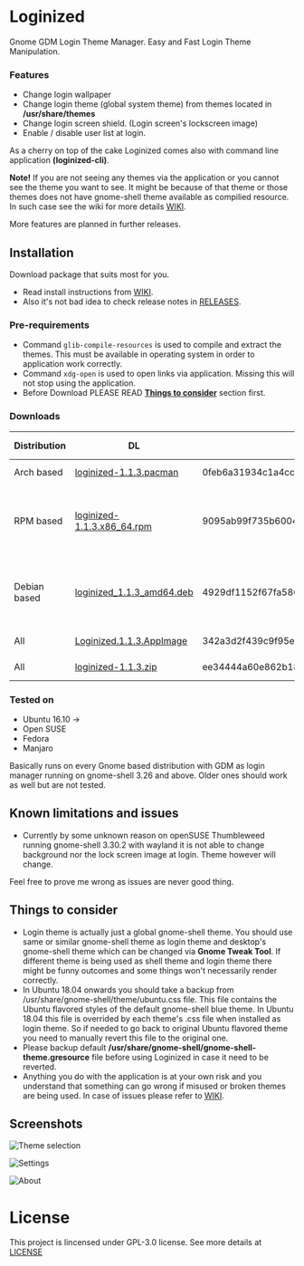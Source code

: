 # Loginized
Gnome GDM Login Theme Manager. Easy and Fast Login Theme Manipulation.

### Features
* Change login wallpaper
* Change login theme (global system theme) from themes located in __/usr/share/themes__
* Change login screen shield. (Login screen's lockscreen image)
* Enable / disable user list at login. 

As a cherry on top of the cake Loginized comes also with command line application __(loginized-cli)__.

__Note!__ If you are not seeing any themes via the application or you cannot see the theme you want to see. It might be because of that theme or those themes does not have gnome-shell theme available as compilied resource. In such case see the wiki for more details [WIKI](https://github.com/juhaku/loginized/wiki/Help).

More features are planned in further releases.

## Installation
Download package that suits most for you.
 * Read install instructions from [WIKI](https://github.com/juhaku/loginized/wiki).
 * Also it's not bad idea to check release notes in [RELEASES](https://github.com/juhaku/loginized/releases).

### Pre-requirements
 * Command `glib-compile-resources` is used to compile and extract the themes. This must be available in operating system in order to application work correctly.
 * Command `xdg-open` is used to open links via application. Missing this will not stop using the application.
 * Before Download PLEASE READ [__Things to consider__](#things-to-consider) section first.

### Downloads

Distribution | DL | Sha1 | Required packages
-------------|----|------|------------------
Arch based   | [loginized-1.1.3.pacman](https://github.com/juhaku/loginized/releases/download/1.1.3/loginized-1.1.3.pacman) | 	 0feb6a31934c1a4cc84359590c4e01b559a20d5a | glib2, xdg-utils
RPM based    | [loginized-1.1.3.x86_64.rpm](https://github.com/juhaku/loginized/releases/download/1.1.3/loginized-1.1.3.x86_64.rpm) | 	 9095ab99f735b6004c45a08e46e5c0965da936ab | glib2-devel, xdg-utils (Open SUSE, Fedora)
Debian based | [loginized_1.1.3_amd64.deb](https://github.com/juhaku/loginized/releases/download/1.1.3/loginized_1.1.3_amd64.deb) | 4929df1152f67fa5864dcf714b1a31aa155e59b6 | libglib2.0-bin, libglib2.0-dev-bin, xdg-utils (Ubuntu)
All          | [Loginized.1.1.3.AppImage](https://github.com/juhaku/loginized/releases/download/1.1.3/Loginized.1.1.3.AppImage) | 	 342a3d2f439c9f95ee72591f0baee96ec6e79e33 | Distro dependant
All          | [loginized-1.1.3.zip](https://github.com/juhaku/loginized/releases/download/1.1.3/loginized-1.1.3.zip) | 	 ee34444a60e862b181ed16aa416990b6fae63d9f | Distro dependant

### Tested on
* Ubuntu 16.10 ->
* Open SUSE
* Fedora
* Manjaro

Basically runs on every Gnome based distribution with GDM as login manager running on gnome-shell 3.26 and above. Older ones should work as well but are not tested.

## Known limitations and issues

* Currently by some unknown reason on openSUSE Thumbleweed running gnome-shell 3.30.2 with wayland it is not able to change background nor the lock screen image at login. Theme however will change. 

Feel free to prove me wrong as issues are never good thing. 

## Things to consider
 * Login theme is actually just a global gnome-shell theme. You should use same or similar gnome-shell theme as login theme and desktop's gnome-shell theme which can be changed via __Gnome Tweak Tool__. If different theme is being used as shell theme and login theme there might be funny outcomes and some things won't necessarily render correctly.
 * In Ubuntu 18.04 onwards you should take a backup from /usr/share/gnome-shell/theme/ubuntu.css file. This file contains the Ubuntu flavored styles of the default gnome-shell blue theme. In Ubuntu 18.04 this file is overrided by each theme's .css file when installed as login theme. So if needed to go back to original Ubuntu flavored theme you need to manually revert this file to the original one.
 * Please backup default __/usr/share/gnome-shell/gnome-shell-theme.gresource__ file before using Loginized in case it need to be reverted.
 * Anything you do with the application is at your own risk and you understand that something can go wrong if misused or broken themes are being used. In case of issues please refer to [WIKI](https://github.com/juhaku/loginized/wiki/Help).

## Screenshots
![Theme selection](https://github.com/juhaku/loginized/blob/master/screenshots/screen1.png)

![Settings](https://github.com/juhaku/loginized/blob/master/screenshots/screen2.png)

![About](https://github.com/juhaku/loginized/blob/master/screenshots/screen3.png)

# License

This project is lincensed under GPL-3.0 license. See more details at [LICENSE](https://github.com/juhaku/loginized/blob/master/LICENSE)
